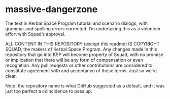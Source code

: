 massive-dangerzone
==================

The text in Kerbal Space Program tutorial and scenario dialogs, with grammar and spelling errors corrected.  I’m undertaking this as a volunteer effort with Squad’s approval.

ALL CONTENT IN THIS REPOSITORY (except this readme) IS COPYRIGHT SQUAD, the makers of Kerbal Space Program.  Any changes made in this repository that go into KSP will become property of Squad, with no promise or implication that there will be any form of compensation or even recognition.  Any pull reuqests or other contributions are considered to constitute agreement with and acceptance of these terms.  Just so we’re clear.

Note: the repository name is what GitHub suggested as a default, and it was just too perfect a coincidence to pass up.
